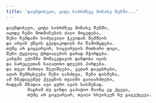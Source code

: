 ```yaml
---
title: 'დაუნდობელო, ცოტა სიბრძნეც მონახე შენში...'
---
```


    დაუნდობელო, ცოტა სიბრძნეც მონახე შენში,
    იცოდე ჩემი მოთმინების ძალი მოცვდება,
    შენი ჩემდამი სიძულვილი ჭკუიდან შემშლის
    და არვინ უწყის გულდაკოდილს რა წამომცდება.
    თუმც არ გიყვარვარ, სიყვარულის მითხარი ფიცი,
    შენი ტყუილიც ტრფიალების დარად მჭირდება.
    კარგმა ექიმმა მომაკვდავის დანდობა იცის
    და სარეცელთან სალაღობო დღეებს პირდება.
    და თუკი მართლა შევიშლები, ვეღარ დავცხრები,
    აღარ შემრცხვება შენი ლანძღვა, შენი დასმენა,
    ამ ზნედაცემულ ქვეყნის თვალში გაილანძღები,
    რადგან მზადაა ავი ყური ავის სასმენად.
            მაგრამ თუ გინდა გაპატიო მაინც ეგ ქცევა,
            თუმც არ გიყვარვარ, თვალი სხვისკენ ნუ გაგექცევა.

